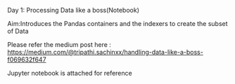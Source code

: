 Day 1: Processing Data like a boss(Notebook) 

Aim:Introduces the Pandas containers and the indexers to create the subset of Data 

Please refer the medium post here : https://medium.com/@tripathi.sachinxx/handling-data-like-a-boss-f069632f647

Jupyter notebook is attached for reference
